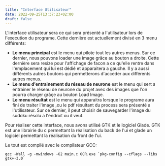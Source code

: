 ```yaml
---
title: "Interface Utilisateur"
date: 2022-09-25T13:37:23+02:00
draft: false
---
```


L'interface utilisateur sera ce qui sera présenté a l'utilisateur lors de l'execution du programe.
Cette dernière est actuellement divisé en 3 menu différents:
- **Le menu principal** est le menu qui pilote tout les autres menus. Sur ce dernier, nous pouvons loader une image grâce au bouton a droite. Cette dernière sera resize pour l'affichage de facon a ce qu'elle rentre dans l'emplacement qui lui est dédié et apparaitera a gauche. Il y a aussi différents autres boutons qui permetterons d'acceder aux différents autres menus.
- **Le menu d'entrainement du réseau de neurone** est le menu qui sert a entrainer le réseau de neurone du projet avec des images que l'on pourra charger grâçe au bouton Load Image. 
- **Le menu résultat** est le menu qui apparaitra lorsque le programe aura fini de traiter l'image ,ou le pdf résultant du process sera présenté a l'utilisateur. Sur ce dernier, il peut choisir de sauvegarder l'image du sudoku résolu a l'endroit ou il veut.

Pour réaliser cette interface, nous avons utilisé GTK et le logiciel Glade. GTK est une librairie du c permettant la réalisation du back de l'ui et glade un logiciel permettant la réalisation du front de l'ui.

Le tout est compilé avec le compilateur GCC:
```
gcc -Wall -g -mwindows -O2 main.c OCR.exe `pkg-config --cflags --libs gtk+-3.0`
```
